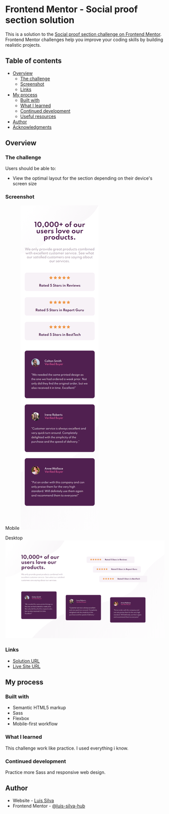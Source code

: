 # Frontend Mentor - Social proof section solution

This is a solution to the [Social proof section challenge on Frontend Mentor](https://www.frontendmentor.io/challenges/social-proof-section-6e0qTv_bA). Frontend Mentor challenges help you improve your coding skills by building realistic projects.

## Table of contents

- [Overview](#overview)
  - [The challenge](#the-challenge)
  - [Screenshot](#screenshot)
  - [Links](#links)
- [My process](#my-process)
  - [Built with](#built-with)
  - [What I learned](#what-i-learned)
  - [Continued development](#continued-development)
  - [Useful resources](#useful-resources)
- [Author](#author)
- [Acknowledgments](#acknowledgments)

## Overview

### The challenge

Users should be able to:

- View the optimal layout for the section depending on their device's screen size

### Screenshot

Mobile
![](/screenshot/mobile.png)

Desktop
![](/screenshot/desktop.png)

### Links

- [Solution URL](https://github.com/LuisStiveSilva/frontendmentor-challenge-4)
- [Live Site URL](https://luisstivesilva.github.io/frontendmentor-challenge-4/)

## My process

### Built with

- Semantic HTML5 markup
- Sass
- Flexbox
- Mobile-first workflow

### What I learned

This challenge work like practice. I used everything i know.

### Continued development

Practice more Sass and responsive web design.

## Author

- Website - [Luis Silva](https://github.com/LuisStiveSilva)
- Frontend Mentor - [@luis-silva-hub](https://www.frontendmentor.io/profile/luis-silva-hub)
